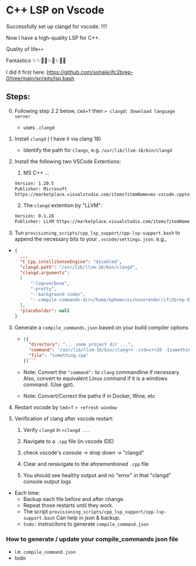 # C++ LSP on Vscode

Successfully set up clangd for vscode. !!!!

Now I have a high-quality LSP for C++.

Quality of life`++`

Fantastico ✨✨🌟💫✨🎆✨🎇😫

I did it first here: https://github.com/sohale/ifc2brep-0/tree/main/scripts/lsp.bash
<!--
-rwxrwxr-x  1 ephemssss ephemssss 1.2K May 16 18:41 lsp.bash
-rwxrwxr-x  1 ephemssss ephemssss  933 May 16 18:37 lsp-server.bash
-rwxrwxr-x  1 ephemssss ephemssss   42 May 16 18:30 lsp-client.bash
-->

## Steps:
0. Following step 2.2 below, `Cmd`+`T` then `> clangd: Download language server`
   * uses `.clangd`

1. Install `clangd` ( I have it via clang 18)
   * Identify the path for `clangs`, e.g. `/usr/lib/llvm-18/bin/clangd`

2. Install the following two VSCode Extentions:
    1. MS C++ ...
      ```txt
      Version: 1.20.5
      Publisher: Microsoft
      https://marketplace.visualstudio.com/items?itemName=ms-vscode.cpptools
      ```
    2. The `clangd` extention by "LLVM":
      ```txt
      Version: 0.1.28
      Publisher: LLVM https://marketplace.visualstudio.com/items?itemName=llvm-vs-code-extensions.vscode-clangd
      ```
4. Tun `provisioning_scripts/cpp_lsp_support/cpp-lsp-support.bash` to append the necessary bits to your `.vscode/settings.json`. e.g.,

* ```json
  {
    ...
    "C_Cpp.intelliSenseEngine": "disabled",
    "clangd.path": "/usr/lib/llvm-18/bin/clangd",
    "clangd.arguments":
    [
        "-log=verbose",
        "-pretty",
        "--background-index",
        "--compile-commands-dir=/home/ephemssss/novorender/ifc2brep-0/scripts/"
    ],
    "placeholder": null
  }
  ```


3. Generate a `compile_commands.json` based on your build compiler options
    * ```json
      [{
        "directory": "... some project dir ...",
        "command": "/usr/lib/llvm-18/bin/clang++ -std=c++20 -Isomething -DSOMETHING -o something something.cpp something.cpp -LSOMEPATH -lSOMETHING -lSOMETHING",
        "file": "something.cpp"
      }]```

    * Note: Convert the `"command":` to `clang` commandline if necessary. Also, convert to equivalent Linux conmand if it is a windows command. (Use gpt).

    * Note: Convert/Correct the paths if in Docker, Wine, etc

5. Restart vscode by `Cmd`+`T` `> refresh window`

6. Verification of clang after vscode restart:
    1. Verify `clangd` in `>clangd ...`

    2. Navigate to a `.cpp` file (in vscode IDE)

    3. check vscode's console -> drop down -> "clangd"

    4. Clear and renavigate to the aforementioned `.cpp` file

    5. You should see healthy output and no "error" in that "clangd" console output logs

* Each time:
  * Backup each file before and after change.
  * Repeat those restarts until they work.
  * The script `provisioning_scripts/cpp_lsp_support/cpp-lsp-support.bash` Can help in json & backup.
  * `todo:` instrucitons to generate `compile_command.json`

### How to generate / update your compile_commands json file
* i.e. `compile_command.json`
* todo

<!-- https://t.me/lecompile/5153 -->
